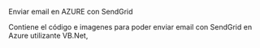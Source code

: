 Enviar email en AZURE con SendGrid

Contiene el código e imagenes para poder enviar email con SendGrid en Azure utilizante VB.Net,
